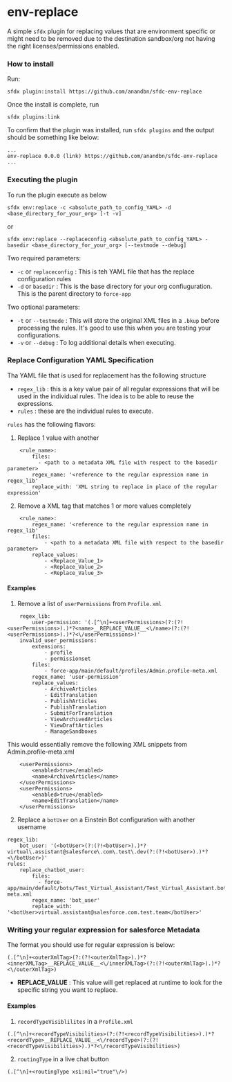 env-replace
===========

A simple `sfdx` plugin for replacing values that are environment specific or might need to be removed due to the destination sandbox/org not having the right licenses/permissions enabled. 

### How to install

Run:
```
sfdx plugin:install https://github.com/anandbn/sfdc-env-replace

```

Once the install is complete, run 
```
sfdx plugins:link
```

To confirm that the plugin was installed, run `sfdx plugins` and the output should be something like below:

```
...
env-replace 0.0.0 (link) https://github.com/anandbn/sfdc-env-replace
...

```

### Executing the plugin

To run the plugin execute as below

```
sfdx env:replace -c <absolute_path_to_config_YAML> -d <base_directory_for_your_org> [-t -v]
```

or 
```
sfdx env:replace --replaceconfig <absolute_path_to_config_YAML> -basedir <base_directory_for_your_org> [--testmode --debug]
```

Two required parameters:

- `-c` or `replaceconfig` : This is teh YAML file that has the replace configuration rules 
- `-d` or `basedir` : This is the base directory for your org confiuguration. This is the parent directory to `force-app`

Two optional parameters:

- `-t` or `--testmode` : This will store the original XML files in a `.bkup` before processing the rules. It's good to use this when you are testing your configurations.
- `-v` or `--debug` : To log additional details when executing.

### Replace Configuration YAML Specification

Tha YAML file that is used for replacement has the following structure

- `regex_lib` : this is a key value pair of all regular expressions that will be used in the individual rules. The idea is to be able to reuse the expressions.
- `rules` : these are the individual rules to execute.

`rules` has the following flavors:

1. Replace 1 value with another

```
    <rule_name>:
        files:
          - <path to a metadata XML file with respect to the basedir parameter>
        regex_name: '<reference to the regular expression name in regex_lib'
        replace_with: 'XML string to replace in place of the regular expression'
```

2. Remove a XML tag that matches 1 or more values completely

```
    <rule_name>:
        regex_name: '<reference to the regular expression name in regex_lib'
        files:
            - <path to a metadata XML file with respect to the basedir parameter>
        replace_values:
            - <Replace_Value_1>
            - <Replace_Value_2>
            - <Replace_Value_3>

```

#### Examples

1. Remove a list of `userPermissions` from `Profile.xml`

```
    regex_lib:
        user-permission: '(.[^\n]+<userPermissions>(?:(?!<userPermissions>).)*?<name>__REPLACE_VALUE__<\/name>(?:(?!<userPermissions>).)*?<\/userPermissions>)'
    invalid_user_permissions: 
        extensions:
            - profile
            - permissionset
        files:
            - force-app/main/default/profiles/Admin.profile-meta.xml
        regex_name: 'user-permission' 
        replace_values:
            - ArchiveArticles
            - EditTranslation
            - PublishArticles
            - PublishTranslation
            - SubmitForTranslation
            - ViewArchivedArticles
            - ViewDraftArticles
            - ManageSandboxes
```

This would essentially remove the following XML snippets from Admin.profile-meta.xml

```
    <userPermissions>
        <enabled>true</enabled>
        <name>ArchiveArticles</name>
    </userPermissions>
    <userPermissions>
        <enabled>true</enabled>
        <name>EditTranslation</name>
    </userPermissions>
```

2. Replace a `botUser` on a Einstein Bot configuration with another username

```
regex_lib:
    bot_user: '(<botUser>(?:(?!<botUser>).)*?virtual\.assistant@salesforce\.com\.test\.dev(?:(?!<botUser>).)*?<\/botUser>)'
rules:
    replace_chatbot_user:
        files:
          - force-app/main/default/bots/Test_Virtual_Assistant/Test_Virtual_Assistant.bot-meta.xml
        regex_name: 'bot_user'
        replace_with: '<botUser>virtual.assistant@salesforce.com.test.team</botUser>'
```


### Writing your regular expression for salesforce Metadata

The format you should use for regular expression is below:

```
(.[^\n]+<outerXmlTag>(?:(?!<outerXmlTag>).)*?<innerXMLTag>__REPLACE_VALUE__<\/innerXMLTag>(?:(?!<outerXmlTag>).)*?<\/outerXmlTag>)

```

- ____REPLACE_VALUE____ : This value will get replaced at runtime to look for the specific string you want to replace.


#### Examples

1. `recordTypeVisiblilites` in a `Profile.xml`

```
(.[^\n]+<recordTypeVisibilities>(?:(?!<recordTypeVisibilities>).)*?<recordType>__REPLACE_VALUE__<\/recordType>(?:(?!<recordTypeVisibilities>).)*?<\/recordTypeVisibilities>)
```

2. `routingType` in a live chat button

```
(.[^\n]+<routingType xsi:nil="true"\/>)
```